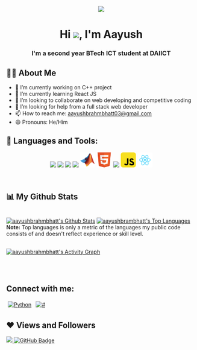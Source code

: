 <p align = "center">
<a href="#"><img style="margin: 0 auto" width="70%" height="auto" src="https://miro.medium.com/max/1360/0*7Q3yvSIv_t0ioJ-Z.gif" height="175px" /></a>
</p>
<h1 align="center">Hi <img src="https://raw.githubusercontent.com/MartinHeinz/MartinHeinz/master/wave.gif"
        width="30px">, I'm Aayush</h1>
<h3 align="center">I'm a second year BTech ICT student at DAIICT</h3>


## 🙋‍♂️ About Me

- 🔭 I’m currently working on C++ project
- 🌱 I’m currently learning React JS
- 👯 I’m looking to collaborate on web developing and competitive coding
- 🤔 I’m looking for help from a full stack web developer
- 📫 How to reach me: aayushbrahmbhatt03@gmail.com
- 😄 Pronouns: He/Him


## 🚀 Languages and Tools:
<p align="center"> 
<img src=https://upload.wikimedia.org/wikipedia/commons/thumb/1/18/C_Programming_Language.svg/1200px-C_Programming_Language.svg.png height='40' weight='40'/>
  <img src=https://upload.wikimedia.org/wikipedia/commons/thumb/1/18/ISO_C%2B%2B_Logo.svg/1200px-ISO_C%2B%2B_Logo.svg.png  height='40' weight='40'/>
  <img src=https://upload.wikimedia.org/wikipedia/commons/thumb/c/c3/Python-logo-notext.svg/1200px-Python-logo-notext.svg.png height='40' weight='40'/>
  <img src=https://github.com/edent/SuperTinyIcons/blob/master/images/svg/bootstrap.svg  height='40' weight='40'/>
  <img src=https://github.com/shantanutyagi67/shantanutyagi67/blob/main/matlab.png  height='40' weight='40'/>
  <img src=https://github.com/edent/SuperTinyIcons/blob/master/images/svg/html5.svg height='40' weight='40'/>
  <img src=https://cdn.345tool.com/public/logos/css-formatter-logo.png height='40'  weight='40'/> 
  <img src=https://github.com/edent/SuperTinyIcons/blob/master/images/svg/javascript.svg height='40' weight='40'/>
  <img src=https://github.com/edent/SuperTinyIcons/blob/master/images/svg/react.svg height='40' weight='40'/>

</p>

<!-- [![React Badge](https://img.shields.io/badge/-React-61DBFB?style=for-the-badge&labelColor=black&logo=react&logoColor=61DBFB)](#)  [![Javascript Badge](https://img.shields.io/badge/-Javascript-F0DB4F?style=for-the-badge&labelColor=black&logo=javascript&logoColor=F0DB4F)](#) [![Typescript Badge](https://img.shields.io/badge/-Typescript-007acc?style=for-the-badge&labelColor=black&logo=typescript&logoColor=007acc)](#) [![Nodejs Badge](https://img.shields.io/badge/-Nodejs-3C873A?style=for-the-badge&labelColor=black&logo=node.js&logoColor=3C873A)](#) [![GraphQL Badge](https://img.shields.io/badge/-GraphQl-e535ab?style=for-the-badge&labelColor=black&logo=node.js&logoColor=e535ab)](#) -->
<br />

## 📊 My Github Stats

<br />
<a href="https://github.com/aayushbrahmbhatt>/github-readme-stats"><img alt="aayushbrahmbhatt's Github Stats"
        src="https://github-readme-stats.vercel.app/api?username=aayushbrahmbhatt&show_icons=true&count_private=true&theme=react&hide_border=true&bg_color=0D1117" /></a>
<a href="https://github.com/aayushbrahmbhatt>/github-readme-stats"><img alt="aayushbrambhatt's Top Languages"
        src="https://github-readme-stats.vercel.app/api/top-langs/?username=aayushbrahmbhatt&langs_count=8&count_private=true&layout=compact&theme=react&hide_border=true&bg_color=0D1117" /></a>
<br />
<b>Note:</b> Top languages is only a metric of the languages my public code consists of and doesn't reflect experience
or skill level.


<br />
<br />

<a href="https://github.com/aayushbrahmbhatt/github-readme-activity-graph"><img alt="aayushbrahmbhatt's Activity Graph"
        src="https://activity-graph.herokuapp.com/graph?username=aayushbrahmbhatt&bg_color=0D1117&color=5BCDEC&line=5BCDEC&point=FFFFFF&hide_border=true" /></a>

<br />
<br />

## Connect with me:
<p>
<a href=https://www.linkedin.com/in/aayush-brahmbhatt-65881520b/" target="_blank" rel="noopener noreferrer"> <img src="https://img.shields.io/badge/LinkedIn-0077B5?style=for-the-badge&logo=linkedin&logoColor=white" alt="Python" height="40" style="vertical-align:top; margin:4px"></a>
 <a href="mailto:aayushbrahmbhatt03@gmail.com"> <img src="https://img.shields.io/badge/Gmail-D14836?style=for-the-badge&logo=gmail&logoColor=white" alt="#" height="40" style="vertical-align:top; margin:4px"></a>

</p>

## ❤ Views and Followers
<a href="https://github.com/Meghna-DAS/github-profile-views-counter">
    <img src="https://komarev.com/ghpvc/?username=aayushbrambhatt">
</a>
<a href="https://github.com/aayushbrahmbhatt?tab=followers"><img
        src="https://img.shields.io/github/followers/aayushbrahmbhatt?label=Followers&style=social"
        alt="GitHub Badge"></a>
